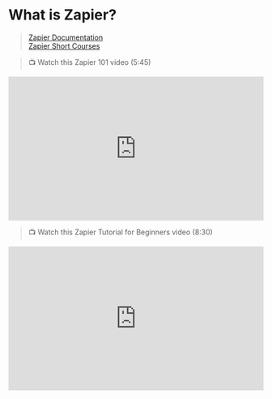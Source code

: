# What is Zapier?

> [Zapier Documentation](https://platform.zapier.com/)</br>
> [Zapier Short Courses](https://lms.kibo.school/course/aatp_jan_2024/week_7/additional_resources)

> 📺 Watch this Zapier 101 video (5:45)

<div style="position: relative; padding-bottom: 56.25%; height: 0;"><iframe width="560" height="315" src="https://www.youtube.com/embed/uO0OnkVNnV4" title="What is Zapier Used For? How to Use Zapier - What does Zapier do? Introduction to Zapier" frameborder="0" allow="accelerometer; autoplay; clipboard-write; encrypted-media; gyroscope; picture-in-picture; web-share" allowfullscreen style="position: absolute; top: 0; left: 0; width: 100%; height: 100%;"></iframe></div>

> 📺 Watch this Zapier Tutorial for Beginners video (8:30)

<div style="position: relative; padding-bottom: 56.25%; height: 0;"><iframe width="560" height="315" src="https://www.youtube.com/embed/yyW4IMi0qy4" title="Zapier Tutorial For Beginners 2024: How To Use Zapier (Step By Step)" frameborder="0" allow="accelerometer; autoplay; clipboard-write; encrypted-media; gyroscope; picture-in-picture; web-share" allowfullscreen style="position: absolute; top: 0; left: 0; width: 100%; height: 100%;"></iframe></div>
